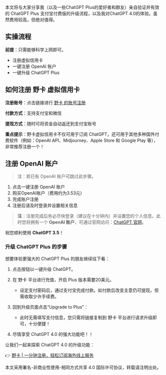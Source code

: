 本文将与大家分享我（以及一些ChatGPT Plus的爱好者和群友）亲自验证并有效的 ChatGPT Plus 支付宝付费版的升级流程，以及我对ChatGPT 4.0的体验。虽然费用较高，但绝对值得。

## 实操流程

**前提**：只需能够科学上网即可。

- 注册虚拟信用卡
- 一键注册 OpenAI 账户
- 一键升级 ChatGPT Plus

## 如何注册 野卡 虚拟信用卡

**注册账号**：点击链接进行 [野卡 的账号注册](https://bit.ly/bewildcard)

**付款方式**：支持支付宝和微信

**提现方式**：随时可将资金自动返还到支付宝账号

**重点提示**：野卡虚拟信用卡不仅可用于订阅 ChatGPT，还可用于其他多种国外付费软件（例如：OpenAI API、Midjourney、Apple Store 和 Google Play 等），非常推荐注册一个！

## 注册 OpenAI 账户

> 注：若已有 OpenAI 账户可跳过此步骤。

1. 点击一键注册 OpenAI 账户
2. 购买OpenAI账户（费用约为3.53元）
3. 完成账户注册
4. 注册后请及时登录并设置相关信息
   
> **注**：注册完成后务必尽快登录（建议在十分钟内）并设置您的个人信息。此时您将拥有一个 **OpenAI 账户**，可通过官网访问：[ChatGPT 官网](https://chat.openai.com/)。

祝您顺利使用 **ChatGPT 3.5**！

### 升级 ChatGPT Plus 的步骤

想要体验更强大的 ChatGPT Plus 的朋友继续往下看：

1. 点击按钮以一键升级 ChatGPT。
2. 在 野卡 平台进行充值，开启 Plus 版本需要20美元。
   - 设定支付密码后，通过支付宝完成付款。如付款后改变主意仍可提现，但需收取少许手续费。
3. 回到升级页面点击“Upgrade to Plus”：
   - 此时无需填写支付信息，您只需将链接复制到 野卡 平台进行请求升级即可，十分便捷！

4. 尽情享受 ChatGPT 4.0 的强大功能吧！！

让我们一起来探索 ChatGPT 4.0 的升级功能：

👉 [野卡 | 一分钟注册，轻松订阅海外线上服务](https://bit.ly/bewildcard)

本文采用署名-非商业性使用-相同方式共享 4.0 国际许可协议，转载请注明出处。